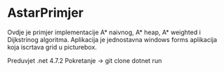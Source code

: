 # AstarPrimjer
Ovdje je primjer implementacije A* naivnog, A* heap, A* weighted i Dijkstrinog algoritma.
Aplikacija je jednostavna windows forms aplikacija koja iscrtava grid u picturebox.

Preduvjet .net 4.7.2
Pokretanje -> git clone
dotnet run

